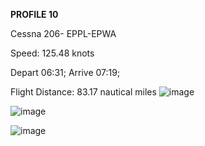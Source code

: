 **PROFILE 10**

Cessna 206- EPPL-EPWA 

Speed: 125.48 knots

Depart 06:31; Arrive 07:19; 

Flight Distance: 83.17 nautical miles
![image](https://github.com/user-attachments/assets/c8320392-7995-4b77-88e7-770d5781a71d)

![image](https://github.com/user-attachments/assets/b8a14819-9c5c-43c7-b701-9466cea89eee)

![image](https://github.com/user-attachments/assets/47bea84e-9c43-4eeb-b2b9-f3eaf0fa409d)
